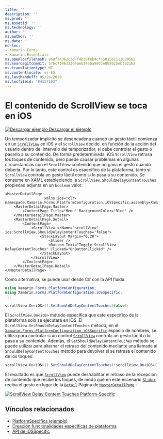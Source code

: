 ```yaml
---
title: ''
description: ''
ms.prod: ''
ms.assetid: ''
ms.technology: ''
author: ''
ms.author: ''
ms.date: ''
no-loc:
- Xamarin.Forms
- Xamarin.Essentials
ms.openlocfilehash: 9b8f743b2c3d7f4b38feb4cfc5015b1113620562
ms.sourcegitcommit: 57bc714633364aeb34aba9803e88802bebf321ba
ms.translationtype: MT
ms.contentlocale: es-ES
ms.lasthandoff: 05/28/2020
ms.locfileid: "84137103"
---
```

# <a name="scrollview-content-touches-on-ios"></a>El contenido de ScrollView se toca en iOS

[![Descargar ejemplo](~/media/shared/download.png) Descargar el ejemplo](https://docs.microsoft.com/samples/xamarin/xamarin-forms-samples/userinterface-platformspecifics)

Un temporizador implícito se desencadena cuando un gesto táctil comienza en un [`ScrollView`](xref:Xamarin.Forms.ScrollView) en iOS y el `ScrollView` decide, en función de la acción del usuario dentro del intervalo del temporizador, si debe controlar el gesto o pasarlo a su contenido. De forma predeterminada, iOS `ScrollView` retrasa los toques de contenido, pero puede causar problemas en algunas circunstancias con el `ScrollView` contenido que no gana el gesto cuando debería. Por lo tanto, este control es específico de la plataforma, tanto si `ScrollView` controla un gesto táctil como si lo pasa a su contenido. Se consume en XAML estableciendo la `ScrollView.ShouldDelayContentTouches` propiedad adjunta en un `boolean` valor:

```xaml
<MasterDetailPage ...
                  xmlns:ios="clr-namespace:Xamarin.Forms.PlatformConfiguration.iOSSpecific;assembly=Xamarin.Forms.Core">
    <MasterDetailPage.Master>
        <ContentPage Title="Menu" BackgroundColor="Blue" />
    </MasterDetailPage.Master>
    <MasterDetailPage.Detail>
        <ContentPage>
            <ScrollView x:Name="scrollView" ios:ScrollView.ShouldDelayContentTouches="false">
                <StackLayout Margin="0,20">
                    <Slider />
                    <Button Text="Toggle ScrollView DelayContentTouches" Clicked="OnButtonClicked" />
                </StackLayout>
            </ScrollView>
        </ContentPage>
    </MasterDetailPage.Detail>
</MasterDetailPage>
```

Como alternativa, se puede usar desde C# con la API fluida:

```csharp
using Xamarin.Forms.PlatformConfiguration;
using Xamarin.Forms.PlatformConfiguration.iOSSpecific;
...

scrollView.On<iOS>().SetShouldDelayContentTouches(false);
```

El `ScrollView.On<iOS>` método especifica que este específico de la plataforma solo se ejecutará en iOS. El `ScrollView.SetShouldDelayContentTouches` método, en el [`Xamarin.Forms.PlatformConfiguration.iOSSpecific`](xref:Xamarin.Forms.PlatformConfiguration.iOSSpecific) espacio de nombres, se utiliza para controlar si un control [`ScrollView`](xref:Xamarin.Forms.ScrollView) controla un gesto táctil o lo pasa a su contenido. Además, el `SetShouldDelayContentTouches` método se puede utilizar para alternar el retraso del contenido mediante una llamada al `ShouldDelayContentTouches` método para devolver si se retrasa el contenido de los toques:

```csharp
scrollView.On<iOS>().SetShouldDelayContentTouches(!scrollView.On<iOS>().ShouldDelayContentTouches());
```

El resultado es que [`ScrollView`](xref:Xamarin.Forms.ScrollView) puede deshabilitar el retraso de la recepción de contenido que recibe los toques, de modo que en este escenario [`Slider`](xref:Xamarin.Forms.Slider) reciba el gesto en lugar de la [`Detail`](xref:Xamarin.Forms.MasterDetailPage.Detail) Página de [`MasterDetailPage`](xref:Xamarin.Forms.MasterDetailPage) :

[![](scrollview-content-touches-images/scrollview-delay-content-touches.png "ScrollView Delay Content Touches Platform-Specific")](scrollview-content-touches-images/scrollview-delay-content-touches-large.png#lightbox "ScrollView Delay Content Touches Platform-Specific")

## <a name="related-links"></a>Vínculos relacionados

- [PlatformSpecifics (ejemplo)](https://docs.microsoft.com/samples/xamarin/xamarin-forms-samples/userinterface-platformspecifics)
- [Creación funcionalidades específicas de plataforma](~/xamarin-forms/platform/platform-specifics/index.md#creating-platform-specifics)
- [API de iOSSpecific](xref:Xamarin.Forms.PlatformConfiguration.iOSSpecific)
